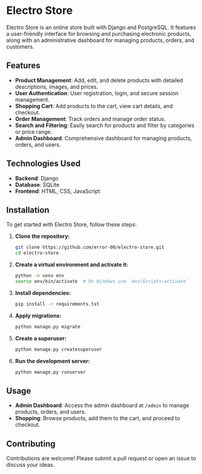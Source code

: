 # Electro Store

Electro Store is an online store built with Django and PostgreSQL. It features a user-friendly interface for browsing and purchasing electronic products, along with an administrative dashboard for managing products, orders, and customers.

## Features

- **Product Management**: Add, edit, and delete products with detailed descriptions, images, and prices.
- **User Authentication**: User registration, login, and secure session management.
- **Shopping Cart**: Add products to the cart, view cart details, and checkout.
- **Order Management**: Track orders and manage order status.
- **Search and Filtering**: Easily search for products and filter by categories or price range.
- **Admin Dashboard**: Comprehensive dashboard for managing products, orders, and users.

## Technologies Used

- **Backend**: Django
- **Database**: SQLite
- **Frontend**: HTML, CSS, JavaScript

## Installation

To get started with Electro Store, follow these steps:

1. **Clone the repository:**
   ```bash
   git clone https://github.com/error-00/electro-store.git
   cd electro-store
   ```

2. **Create a virtual environment and activate it:**
   ```bash
   python -m venv env
   source env/bin/activate  # On Windows use `env\Scripts\activate`
   ```

3. **Install dependencies:**
   ```bash
   pip install -r requirements.txt
   ```

4. **Apply migrations:**
   ```bash
   python manage.py migrate
   ```

5. **Create a superuser:**
   ```bash
   python manage.py createsuperuser
   ```

6. **Run the development server:**
   ```bash
   python manage.py runserver
   ```

## Usage

- **Admin Dashboard**: Access the admin dashboard at `/admin` to manage products, orders, and users.
- **Shopping**: Browse products, add them to the cart, and proceed to checkout.

## Contributing

Contributions are welcome! Please submit a pull request or open an issue to discuss your ideas.
